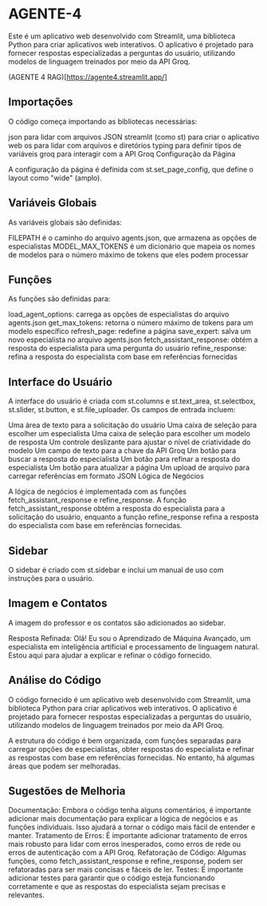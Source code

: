 # AGENTE-4

Este é um aplicativo web desenvolvido com Streamlit, uma biblioteca Python para criar aplicativos web interativos. O aplicativo é projetado para fornecer respostas especializadas a perguntas do usuário, utilizando modelos de linguagem treinados por meio da API Groq.

(AGENTE 4 RAG)[https://agente4.streamlit.app/]

## Importações

O código começa importando as bibliotecas necessárias:

json para lidar com arquivos JSON
streamlit (como st) para criar o aplicativo web
os para lidar com arquivos e diretórios
typing para definir tipos de variáveis
groq para interagir com a API Groq
Configuração da Página

A configuração da página é definida com st.set_page_config, que define o layout como "wide" (amplo).

## Variáveis Globais

As variáveis globais são definidas:

FILEPATH é o caminho do arquivo agents.json, que armazena as opções de especialistas
MODEL_MAX_TOKENS é um dicionário que mapeia os nomes de modelos para o número máximo de tokens que eles podem processar

## Funções

As funções são definidas para:

load_agent_options: carrega as opções de especialistas do arquivo agents.json
get_max_tokens: retorna o número máximo de tokens para um modelo específico
refresh_page: redefine a página
save_expert: salva um novo especialista no arquivo agents.json
fetch_assistant_response: obtém a resposta do especialista para uma pergunta do usuário
refine_response: refina a resposta do especialista com base em referências fornecidas

## Interface do Usuário

A interface do usuário é criada com st.columns e st.text_area, st.selectbox, st.slider, st.button, e st.file_uploader. Os campos de entrada incluem:

Uma área de texto para a solicitação do usuário
Uma caixa de seleção para escolher um especialista
Uma caixa de seleção para escolher um modelo de resposta
Um controle deslizante para ajustar o nível de criatividade do modelo
Um campo de texto para a chave da API Groq
Um botão para buscar a resposta do especialista
Um botão para refinar a resposta do especialista
Um botão para atualizar a página
Um upload de arquivo para carregar referências em formato JSON
Lógica de Negócios

A lógica de negócios é implementada com as funções fetch_assistant_response e refine_response. A função fetch_assistant_response obtém a resposta do especialista para a solicitação do usuário, enquanto a função refine_response refina a resposta do especialista com base em referências fornecidas.

## Sidebar

O sidebar é criado com st.sidebar e inclui um manual de uso com instruções para o usuário.

## Imagem e Contatos

A imagem do professor e os contatos são adicionados ao sidebar.

Resposta Refinada: Olá! Eu sou o Aprendizado de Máquina Avançado, um especialista em inteligência artificial e processamento de linguagem natural. Estou aqui para ajudar a explicar e refinar o código fornecido.

## Análise do Código

O código fornecido é um aplicativo web desenvolvido com Streamlit, uma biblioteca Python para criar aplicativos web interativos. O aplicativo é projetado para fornecer respostas especializadas a perguntas do usuário, utilizando modelos de linguagem treinados por meio da API Groq.

A estrutura do código é bem organizada, com funções separadas para carregar opções de especialistas, obter respostas do especialista e refinar as respostas com base em referências fornecidas. No entanto, há algumas áreas que podem ser melhoradas.

## Sugestões de Melhoria

Documentação: Embora o código tenha alguns comentários, é importante adicionar mais documentação para explicar a lógica de negócios e as funções individuais. Isso ajudará a tornar o código mais fácil de entender e manter.
Tratamento de Erros: É importante adicionar tratamento de erros mais robusto para lidar com erros inesperados, como erros de rede ou erros de autenticação com a API Groq.
Refatoração de Código: Algumas funções, como fetch_assistant_response e refine_response, podem ser refatoradas para ser mais concisas e fáceis de ler.
Testes: É importante adicionar testes para garantir que o código esteja funcionando corretamente e que as respostas do especialista sejam precisas e relevantes.

